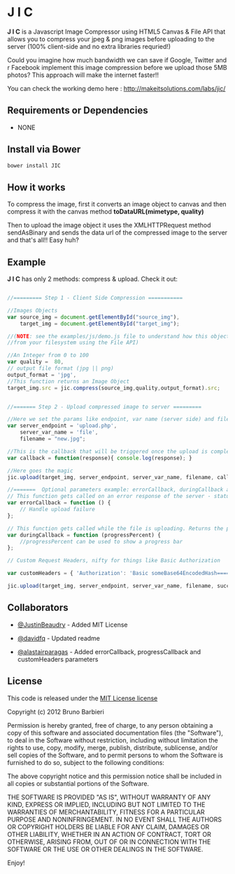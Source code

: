 # J I C 
**J I C** is a Javascript Image Compressor using HTML5 Canvas & File API that allows you to compress your jpeg & png images before uploading to the server (100% client-side and no extra libraries requried!)

Could you imagine how much bandwidth we can save if Google, Twitter and r Facebook implement this image compression before we upload those 5MB photos? This approach will make the internet faster!!

You can check the working demo here : http://makeitsolutions.com/labs/jic/

## Requirements or Dependencies

- NONE

## Install via Bower

```sh
bower install JIC
```

## How it works

To compress the image, first it converts an image object to canvas and then compress it with the canvas method **toDataURL(mimetype, quality)**

Then to upload the image object it uses the XMLHTTPRequest method sendAsBinary and sends the data url of the compressed image to the server and that's all!! Easy huh? 


## Example

**J I C** has only 2 methods: compress & upload. Check it out:

```javascript

//========= Step 1 - Client Side Compression ===========

//Images Objects
var source_img = document.getElementById("source_img"),
    target_img = document.getElementById("target_img");

//(NOTE: see the examples/js/demo.js file to understand how this object could be a local image 
//from your filesystem using the File API)

//An Integer from 0 to 100
var quality =  80,
// output file format (jpg || png)
output_format = 'jpg', 
//This function returns an Image Object 
target_img.src = jic.compress(source_img,quality,output_format).src;  


//======= Step 2 - Upload compressed image to server =========

//Here we set the params like endpoint, var name (server side) and filename
var server_endpoint = 'upload.php',
	server_var_name = 'file',
	filename = "new.jpg";

//This is the callback that will be triggered once the upload is completed
var callback = function(response){ console.log(response); }

//Here goes the magic
jic.upload(target_img, server_endpoint, server_var_name, filename, callback);

//=======  Optional parameters example: errorCallback, duringCallback and customHeaders ======= 
// This function gets called on an error response of the server - status code of >= 400.
var errorCallback = function () {
	// Handle upload failure
};

// This function gets called while the file is uploading. Returns the percent completeness of the image being uploaded
var duringCallback = function (progressPercent) {
	//progressPercent can be used to show a progress bar
};

// Custom Request Headers, nifty for things like Basic Authorization

var customHeaders = { 'Authorization': 'Basic someBase64EncodedHash=====' };

jic.upload(target_img, server_endpoint, server_var_name, filename, successCallback, errorCallback, duringCallback, customHeaders);


```


Collaborators
-------

- [@JustinBeaudry](https://github.com/JustinBeaudry)  - Added MIT License

- [@davidfq](https://github.com/davidfq) - Updated readme

- [@alastairparagas](https://github.com/alastairparagas) - Added errorCallback, progressCallback and customHeaders parameters
 

License
-------

This code is released under the [MIT License
license](http://opensource.org/licenses/MIT)

Copyright (c) 2012 Bruno Barbieri

Permission is hereby granted, free of charge, to any person obtaining a copy
of this software and associated documentation files (the "Software"), to deal
in the Software without restriction, including without limitation the rights
to use, copy, modify, merge, publish, distribute, sublicense, and/or sell
copies of the Software, and to permit persons to whom the Software is
furnished to do so, subject to the following conditions:

The above copyright notice and this permission notice shall be included in
all copies or substantial portions of the Software.

THE SOFTWARE IS PROVIDED "AS IS", WITHOUT WARRANTY OF ANY KIND, EXPRESS OR
IMPLIED, INCLUDING BUT NOT LIMITED TO THE WARRANTIES OF MERCHANTABILITY,
FITNESS FOR A PARTICULAR PURPOSE AND NONINFRINGEMENT. IN NO EVENT SHALL THE
AUTHORS OR COPYRIGHT HOLDERS BE LIABLE FOR ANY CLAIM, DAMAGES OR OTHER
LIABILITY, WHETHER IN AN ACTION OF CONTRACT, TORT OR OTHERWISE, ARISING FROM,
OUT OF OR IN CONNECTION WITH THE SOFTWARE OR THE USE OR OTHER DEALINGS IN
THE SOFTWARE.

Enjoy!
